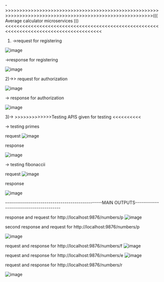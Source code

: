 

->>>>>>>>>>>>>>>>>>>>>>>>>>>>>>>>>>>>>>>>>>>>>>>>>>>>>>>>>>>>>>>>>>>>>>>>>>>>>>>>>>>>>>>>>>>>>>>>>>>>>>>>>>(((      Average calculator microservices       )))<<<<<<<<<<<<<<<<<<<<<<<<<<<<<<<<<<<<<<<<<<<<<<<<<<<<<<<<<<<<<<<<<<<<<<<<<<<<<<<<<<<<<<<<
1) ->request for registering



![image](https://github.com/user-attachments/assets/95d1faf7-dfdc-4056-86d1-f0601dbd002a)


   ->response for registering

   ![image](https://github.com/user-attachments/assets/a97499c7-ffec-4ff8-b0af-caee4b6734bb)



2)->> request for authorization


![image](https://github.com/user-attachments/assets/e17a1c9b-aa6b-42c7-88f6-0c6e64bbdcc3)



-> response for authorization


![image](https://github.com/user-attachments/assets/2a697ff6-30a1-4832-8dda-13799551139b)




3)->   >>>>>>>>>>>>>Testing APIS given for testing <<<<<<<<<<



 ->  testing primes

request
![image](https://github.com/user-attachments/assets/50d43105-05f9-4040-a8a9-991187102d61)



response

![image](https://github.com/user-attachments/assets/75f22489-df92-4d07-aa22-42668cea03d0)



-> testing fibonaccii

request
![image](https://github.com/user-attachments/assets/c5681396-9f78-4a2c-97c6-5b5e9fb0a349)

response

![image](https://github.com/user-attachments/assets/f38c24f1-f6c3-4d40-bc4f-0d660ebbc3bd)




-------------------------------------------------MAIN OUTPUTS----------------------------------------

response and request for http://localhost:9876/numbers/p
![image](https://github.com/user-attachments/assets/f2c83b1c-034d-46e3-90ea-b281fcb5b342)


second response and request for http://localhost:9876/numbers/p

![image](https://github.com/user-attachments/assets/0014fec7-f7ee-4ab7-ab53-87e3b422dd2b)




request and response for http://localhost:9876/numbers/f
![image](https://github.com/user-attachments/assets/cf352da4-bfb6-4c06-89b7-88532f64a1fe)

request and response for http://localhost:9876/numbers/e
![image](https://github.com/user-attachments/assets/e0b74f8e-dfcf-4512-9999-acf453031485)


request and response for http://localhost:9876/numbers/r

![image](https://github.com/user-attachments/assets/71596e73-b144-4ef4-a25d-a6efee0cb900)




